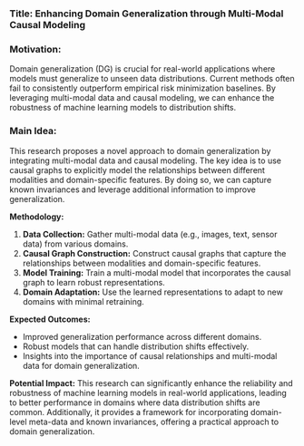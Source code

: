 ### Title: Enhancing Domain Generalization through Multi-Modal Causal Modeling

### Motivation:
Domain generalization (DG) is crucial for real-world applications where models must generalize to unseen data distributions. Current methods often fail to consistently outperform empirical risk minimization baselines. By leveraging multi-modal data and causal modeling, we can enhance the robustness of machine learning models to distribution shifts.

### Main Idea:
This research proposes a novel approach to domain generalization by integrating multi-modal data and causal modeling. The key idea is to use causal graphs to explicitly model the relationships between different modalities and domain-specific features. By doing so, we can capture known invariances and leverage additional information to improve generalization.

**Methodology:**
1. **Data Collection:** Gather multi-modal data (e.g., images, text, sensor data) from various domains.
2. **Causal Graph Construction:** Construct causal graphs that capture the relationships between modalities and domain-specific features.
3. **Model Training:** Train a multi-modal model that incorporates the causal graph to learn robust representations.
4. **Domain Adaptation:** Use the learned representations to adapt to new domains with minimal retraining.

**Expected Outcomes:**
- Improved generalization performance across different domains.
- Robust models that can handle distribution shifts effectively.
- Insights into the importance of causal relationships and multi-modal data for domain generalization.

**Potential Impact:**
This research can significantly enhance the reliability and robustness of machine learning models in real-world applications, leading to better performance in domains where data distribution shifts are common. Additionally, it provides a framework for incorporating domain-level meta-data and known invariances, offering a practical approach to domain generalization.